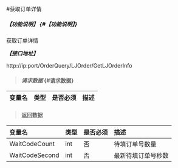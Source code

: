 #获取订单详情


##### _【功能说明】_ {#【功能说明】}


获取订单详情

_**【接口地址】**_

http://ip:port/OrderQuery/LJOrder/GetLJOrderInfo

> #### _请求数据_ {#请求数据}

| 变量名 | 类型 | 是否必须 | 描述 |
| :--- | :--- | :--- | :--- |


> #### 返回数据

| 变量名 | 类型 | 是否必须 | 描述 |
| :--- | :--- | :--- | :--- |
| WaitCodeCount| int| 否 | 待填订单号数量|
| WaitCodeSecond| int| 否 | 最新待填订单号秒数|







